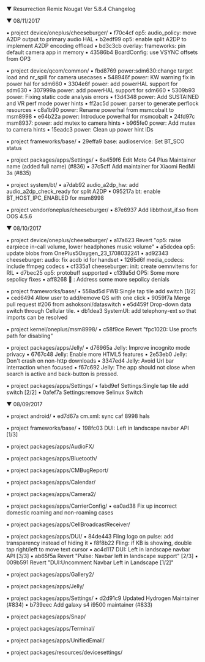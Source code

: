 
 ▼ Resurrection Remix Nougat Ver 5.8.4 Changelog


 ▼ 08/11/2017


 ▪ project device/oneplus/cheeseburger/
 ▪ f70c4cf op5: audio_policy: move A2DP output to primary audio HAL
 ▪ b2edf99 op5: enable split A2DP to implement A2DP encoding offload
 ▪ bd3c3cb overlay: frameworks: pin default camera app in memory
 ▪ 43586b4 BoardConfig: use VSYNC offsets from OP3

 ▪ project device/qcom/common/
 ▪ fbd8769 power:sdm630:change target load and nr_spill for camera usecases
 ▪ 548946f power: KW warning fix in power hal for sdm660
 ▪ 3304e6f power: add powerHAL support for sdm630
 ▪ 307999a power: add powerHAL support for sdm660
 ▪ 5309b93 power: Fixing static code analysis errors
 ▪ f3d4348 power: Add SUSTAINED and VR perf mode power hints
 ▪ ff2ac5d power: parser to generate perflock resources
 ▪ c8a1b90 power: Rename powerhal from msmcobalt to msm8998
 ▪ e64b22a power: Introduce powerhal for msmcobalt
 ▪ 24fd97c msm8937: power: add mutex to camera hints
 ▪ b965fe0 power: Add mutex to camera hints
 ▪ 15eadc3 power: Clean up power hint IDs

 ▪ project frameworks/base/
 ▪ 29effa9 base: audioservice: Set BT_SCO status

 ▪ project packages/apps/Settings/
 ▪ 6a459f6 Edit Moto G4 Plus Maintainer name (added full name) (#836)
 ▪ 37c5cff Add maintainer for Xiaomi RedMi 3s (#835)

 ▪ project system/bt/
 ▪ a7dab92 audio_a2dp_hw: add audio_a2dp_check_ready for split A2DP
 ▪ 095217a bt: enable BT_HOST_IPC_ENABLED for msm8998

 ▪ project vendor/oneplus/cheeseburger/
 ▪ 87e6937 Add libbthost_if.so from OOS 4.5.6

 ▼ 08/10/2017


 ▪ project device/oneplus/cheeseburger/
 ▪ a17a623 Revert "op5: raise earpiece in-call volume, lower headphones music volume"
 ▪ a5dcdea op5: update blobs from OnePlus5Oxygen_23_1708032241
 ▪ ad92343 cheeseburger: audio: fix acdb id for handset
 ▪ 1265d6f media_codecs: include ffmpeg codecs
 ▪ cf335a1 cheeseburger: init: create oemnvitems for RIL
 ▪ d7bec25 op5: protobuff supported
 ▪ c139a5d OP5: Some more sepolicy fixes
 ▪ aff8268 :hamburger: : Address some more sepolicy denials

 ▪ project frameworks/base/
 ▪ 558ad5d FWB:Single tap tile add switch [1/2]
 ▪ ced6494 Allow user to add/remove QS with one click
 ▪ 9059f7a Merge pull request #206 from ashoksoni/dataswitch
 ▪ e5d459f Drop-down data switch through Cellular tile.
 ▪ db1dea3 SystemUI: add telephony-ext so that imports can be resolved

 ▪ project kernel/oneplus/msm8998/
 ▪ c58f9ce Revert "fpc1020: Use procfs path for disabling"

 ▪ project packages/apps/Jelly/
 ▪ d76965a Jelly: Improve incognito mode privacy
 ▪ 6767c48 Jelly: Enable more HTML5 features
 ▪ 2e53eb0 Jelly: Don't crash on non-http downloads
 ▪ 3347ed4 Jelly: Avoid Url bar interraction when focused
 ▪ f67c692 Jelly: The app should not close when search is active and back-button is pressed.

 ▪ project packages/apps/Settings/
 ▪ fabd9ef Settings:Single tap tile add switch [2/2]
 ▪ 0afef7a Settings:remove Selinux Switch

 ▼ 08/09/2017


 ▪ project android/
 ▪ ed7d67a cm.xml: sync caf 8998 hals

 ▪ project frameworks/base/
 ▪ 198fc03 DUI: Left in landscape navbar API [1/3]

 ▪ project packages/apps/AudioFX/

 ▪ project packages/apps/Bluetooth/

 ▪ project packages/apps/CMBugReport/

 ▪ project packages/apps/Calendar/

 ▪ project packages/apps/Camera2/

 ▪ project packages/apps/CarrierConfig/
 ▪ ea0ad38 Fix up incorrect domestic roaming and non-roaming cases

 ▪ project packages/apps/CellBroadcastReceiver/

 ▪ project packages/apps/DUI/
 ▪ 84de443 Fling logo on pulse: add transparency instead of hiding it
 ▪ f8f8b22 Fling: if KB is showing, double tap right/left to move text cursor
 ▪ ac4d117 DUI: Left in landscape navbar API [3/3]
 ▪ ab65f5a Revert "Pulse: Navbar left in landscape support" [2/3]
 ▪ 009b591 Revert "DUI:Uncomment Navbar Left in Landscape [1/2]"

 ▪ project packages/apps/Gallery2/

 ▪ project packages/apps/Jelly/

 ▪ project packages/apps/Settings/
 ▪ d2d91c9 Updated Hydrogen Maintainer (#834)
 ▪ b739eec Add galaxy s4 i9500 maintainer (#833)

 ▪ project packages/apps/Snap/

 ▪ project packages/apps/Terminal/

 ▪ project packages/apps/UnifiedEmail/

 ▪ project packages/resources/devicesettings/

